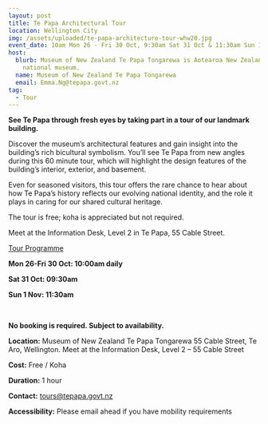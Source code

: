 ```yaml
---
layout: post
title: Te Papa Architectural Tour
location: Wellington City
img: /assets/uploaded/te-papa-architecture-tour-whw20.jpg
event_date: 10am Mon 26 - Fri 30 Oct, 9:30am Sat 31 Oct & 11:30am Sun 1 Nov
host:
  blurb: Museum of New Zealand Te Papa Tongarewa is Aotearoa New Zealand's
    national museum.
  name: Museum of New Zealand Te Papa Tongarewa
  email: Emma.Ng@tepapa.govt.nz
tag:
  - Tour
---
```

**See Te Papa through fresh eyes by taking part in a tour of our landmark building.** 

Discover the museum’s architectural features and gain insight into the building’s rich bicultural symbolism. You’ll see Te Papa from new angles during this 60 minute tour, which will highlight the design features of the building’s interior, exterior, and basement.

Even for seasoned visitors, this tour offers the rare chance to hear about how Te Papa’s history reflects our evolving national identity, and the role it plays in caring for our shared cultural heritage.

The tour is free; koha is appreciated but not required.

Meet at the Information Desk, Level 2 in Te Papa, 55 Cable Street. 

<u>Tour Programme</u>

**Mon 26-Fri 30 Oct: 10:00am daily** 

**Sat 31 Oct: 09:30am** 

**Sun 1 Nov: 11:30am**

<br>

**No booking is required. Subject to availability.** 

**Location:** Museum of New Zealand Te Papa Tongarewa 55 Cable Street, Te Aro, Wellington. Meet at the Information Desk, Level 2 – 55 Cable Street

**Cost:** Free / Koha

**Duration:** 1 hour

**Contact:** tours@tepapa.govt.nz

**Accessibility:** Please email ahead if you have mobility requirements